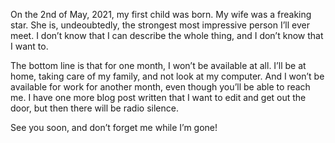 On the 2nd of May, 2021, my first child was born. My wife was a freaking star.
She is, undeoubtedly, the strongest most impressive person I’ll ever meet. I
don’t know that I can describe the whole thing, and I don’t know that I want
to.

The bottom line is that for one month, I won’t be available at all. I’ll be at
home, taking care of my family, and not look at my computer. And I won’t be
available for work for another month, even though you’ll be able to reach me.
I have one more blog post written that I want to edit and get out the door, but
then there will be radio silence.

See you soon, and don’t forget me while I’m gone!
